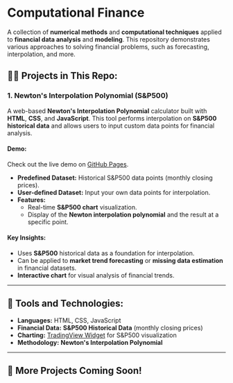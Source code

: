 # Computational Finance

A collection of **numerical methods** and **computational techniques** applied to **financial data analysis** and **modeling**. This repository demonstrates various approaches to solving financial problems, such as forecasting, interpolation, and more.

## 🧑‍💻 Projects in This Repo:

### 1. **Newton's Interpolation Polynomial (S&P500)**

A web-based **Newton's Interpolation Polynomial** calculator built with **HTML**, **CSS**, and **JavaScript**. This tool performs interpolation on **S&P500 historical data** and allows users to input custom data points for financial analysis.

#### Demo:
Check out the live demo on [GitHub Pages](https://klarencekpis.github.io/Newton-s-Interpolating-Polynomial/).

- **Predefined Dataset:** Historical S&P500 data points (monthly closing prices).
- **User-defined Dataset:** Input your own data points for interpolation.
- **Features:** 
  - Real-time **S&P500 chart** visualization.
  - Display of the **Newton interpolation polynomial** and the result at a specific point.

#### Key Insights:
- Uses **S&P500** historical data as a foundation for interpolation.
- Can be applied to **market trend forecasting** or **missing data estimation** in financial datasets.
- **Interactive chart** for visual analysis of financial trends.

---

## 🧰 Tools and Technologies:
- **Languages:** HTML, CSS, JavaScript
- **Financial Data:** **S&P500 Historical Data** (monthly closing prices)
- **Charting:** [TradingView Widget](https://www.tradingview.com/widget/) for S&P500 visualization
- **Methodology:** **Newton's Interpolation Polynomial**

---

## 🔗 More Projects Coming Soon!
